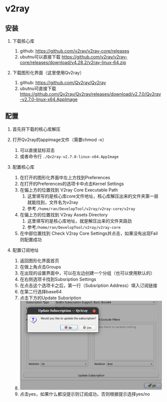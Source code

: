# v2ray

## 安装

1. 下载核心库
   1. github: https://github.com/v2ray/v2ray-core/releases
   2. ubutnu可以直接下载 https://github.com/v2ray/v2ray-core/releases/download/v4.28.2/v2ray-linux-64.zip

2. 下载图形化界面（这里使用Qv2ray）
   1. github: https://github.com/Qv2ray/Qv2ray
   2. ubutnu可直接下载 https://github.com/Qv2ray/Qv2ray/releases/download/v2.7.0/Qv2ray-v2.7.0-linux-x64.AppImage

## 配置

1. 首先将下载的核心库解压
2. 打开Qv2ray的appimage文件（需要chmod -x）
   1. 可以直接鼠标双击
   2. 或者命令行 ```./Qv2ray-v2.7.0-linux-x64.AppImage```

3. 配置核心库
   1. 在打开的图形化界面中左上方找到Preferences
   2. 在打开的Preferences的选项卡中点击Kernel Settings
   3. 在偏上方的位置找到 V2ray Core Executable Path
      1. 这里填写的是核心库core文件地址，核心库解压出来的文件夹第一层就能找到，文件名为v2ray
      2. 参考 ```/home/ran/DevelopTool/v2ray/v2ray-core/v2ray```
   4. 在偏上方的位置找到 V2ray Assets Directory
      1. 这里填写的是核心库地址，就是解压出来的文件夹路劲
      2. 参考```/home/ran/DevelopTool/v2ray/v2ray-core```
   5. 在中部位置找到 Check V2ray Core Settings并点击，如果没有出现Fail则配置成功
4. 配置订阅地址
   1. 返回图形化界面首页
   2. 在做上角点击Groups
   3. 在出现的设置界面中，可以在左边创建一个分组（也可以使用默认的）
   4. 在右侧选项卡找到Subsription Settings
   5. 在点击这个选项卡之后，第一行（Subsription Address）填入订阅链接
   6. 在第二行选择base64
   7. 点击下方的Update Subsription
   8. ![20230802175343-657x413](./20230802175343-657x413.png)
   9. 点击yes，如果什么都没提示则订阅成功，否则根据提示选择yes/no